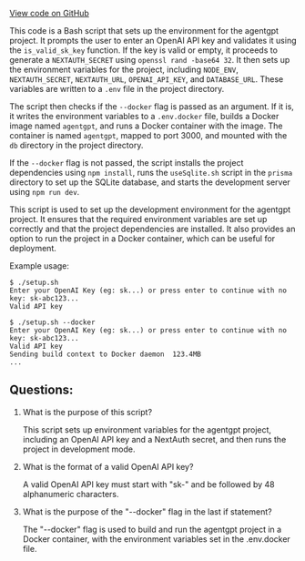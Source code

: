 [View code on GitHub](/setup.sh)

This code is a Bash script that sets up the environment for the agentgpt project. It prompts the user to enter an OpenAI API key and validates it using the `is_valid_sk_key` function. If the key is valid or empty, it proceeds to generate a `NEXTAUTH_SECRET` using `openssl rand -base64 32`. It then sets up the environment variables for the project, including `NODE_ENV`, `NEXTAUTH_SECRET`, `NEXTAUTH_URL`, `OPENAI_API_KEY`, and `DATABASE_URL`. These variables are written to a `.env` file in the project directory.

The script then checks if the `--docker` flag is passed as an argument. If it is, it writes the environment variables to a `.env.docker` file, builds a Docker image named `agentgpt`, and runs a Docker container with the image. The container is named `agentgpt`, mapped to port 3000, and mounted with the `db` directory in the project directory.

If the `--docker` flag is not passed, the script installs the project dependencies using `npm install`, runs the `useSqlite.sh` script in the `prisma` directory to set up the SQLite database, and starts the development server using `npm run dev`.

This script is used to set up the development environment for the agentgpt project. It ensures that the required environment variables are set up correctly and that the project dependencies are installed. It also provides an option to run the project in a Docker container, which can be useful for deployment. 

Example usage:

```
$ ./setup.sh
Enter your OpenAI Key (eg: sk...) or press enter to continue with no key: sk-abc123...
Valid API key
```

```
$ ./setup.sh --docker
Enter your OpenAI Key (eg: sk...) or press enter to continue with no key: sk-abc123...
Valid API key
Sending build context to Docker daemon  123.4MB
...
```
## Questions: 
 1. What is the purpose of this script?
    
    This script sets up environment variables for the agentgpt project, including an OpenAI API key and a NextAuth secret, and then runs the project in development mode.

2. What is the format of a valid OpenAI API key?
    
    A valid OpenAI API key must start with "sk-" and be followed by 48 alphanumeric characters.

3. What is the purpose of the "--docker" flag in the last if statement?
    
    The "--docker" flag is used to build and run the agentgpt project in a Docker container, with the environment variables set in the .env.docker file.